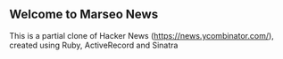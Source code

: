 ## Welcome to Marseo News

This is a partial clone of Hacker News (https://news.ycombinator.com/), created using Ruby, ActiveRecord and Sinatra

